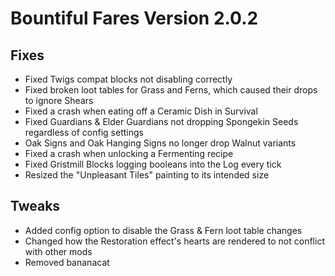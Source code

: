 # Bountiful Fares Version 2.0.2

## Fixes
- Fixed Twigs compat blocks not disabling correctly
- Fixed broken loot tables for Grass and Ferns, which caused their drops to ignore Shears
- Fixed a crash when eating off a Ceramic Dish in Survival
- Fixed Guardians & Elder Guardians not dropping Spongekin Seeds regardless of config settings
- Oak Signs and Oak Hanging Signs no longer drop Walnut variants
- Fixed a crash when unlocking a Fermenting recipe
- Fixed Gristmill Blocks logging booleans into the Log every tick
- Resized the "Unpleasant Tiles" painting to its intended size

## Tweaks
- Added config option to disable the Grass & Fern loot table changes
- Changed how the Restoration effect's hearts are rendered to not conflict with other mods
- Removed bananacat